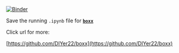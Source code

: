 

  <a href="https://mybinder.org/v2/gh/DIYer22/boxx-ipynb/master?filepath=tutorial_for_boxx.ipynb">
    <img src="https://mybinder.org/badge.svg" alt="Binder">
  </a>
  
Save the running `.ipynb` file for [**`boxx`**](https://github.com/DIYer22/boxx)


Click url for more:

[https://github.com/DIYer22/boxx](https://github.com/DIYer22/boxx)


